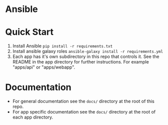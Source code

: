 # Ansible

# Quick Start

1. Install Ansible `pip install -r requirements.txt`
2. Install ansible galaxy roles `ansible-galaxy install -r requirements.yml`
3. Each app has it's own subdirectory in this repo that controls it.  See the README in the app directory for
   further instructions.  For example "apps/api" or "apps/webapp".

# Documentation

* For general documentation see the `docs/` directory at the root of this repo.
* For app specific documentation see the `docs/` directory at the root of each app directory.
